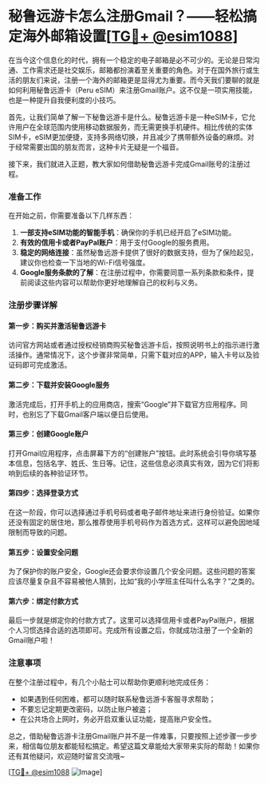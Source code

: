 # 秘鲁远游卡怎么注册Gmail？——轻松搞定海外邮箱设置[[TG💪+ @esim1088](https://t.me/s/esim1088)]

在当今这个信息化的时代，拥有一个稳定的电子邮箱是必不可少的。无论是日常沟通、工作需求还是社交娱乐，邮箱都扮演着至关重要的角色。对于在国外旅行或生活的朋友们来说，注册一个海外的邮箱更是显得尤为重要。而今天我们要聊的就是如何利用秘鲁远游卡（Peru eSIM）来注册Gmail账户。这不仅是一项实用技能，也是一种提升自我便利度的小技巧。

首先，让我们简单了解一下秘鲁远游卡是什么。秘鲁远游卡是一种eSIM卡，它允许用户在全球范围内使用移动数据服务，而无需更换手机硬件。相比传统的实体SIM卡，eSIM更加便捷，支持多网络切换，并且减少了携带额外设备的麻烦。对于经常需要出国的朋友而言，这种卡片无疑是一个福音。

接下来，我们就进入正题，教大家如何借助秘鲁远游卡完成Gmail账号的注册过程。

### 准备工作

在开始之前，你需要准备以下几样东西：
1. **一部支持eSIM功能的智能手机**：确保你的手机已经开启了eSIM功能。
2. **有效的信用卡或者PayPal账户**：用于支付Google的服务费用。
3. **稳定的网络连接**：虽然秘鲁远游卡提供了很好的数据支持，但为了保险起见，建议你也检查一下当地的Wi-Fi信号强度。
4. **Google服务条款的了解**：在注册过程中，你需要同意一系列条款和条件，提前阅读这些内容可以帮助你更好地理解自己的权利与义务。

### 注册步骤详解

#### 第一步：购买并激活秘鲁远游卡

访问官方网站或者通过授权经销商购买秘鲁远游卡后，按照说明书上的指示进行激活操作。通常情况下，这个步骤非常简单，只需下载对应的APP，输入卡号以及验证码即可完成激活。

#### 第二步：下载并安装Google服务

激活完成后，打开手机上的应用商店，搜索“Google”并下载官方应用程序。同时，也别忘了下载Gmail客户端以便日后使用。

#### 第三步：创建Google账户

打开Gmail应用程序，点击屏幕下方的“创建账户”按钮。此时系统会引导你填写基本信息，包括名字、姓氏、生日等。记住，这些信息必须真实有效，因为它们将影响到后续的各种验证环节。

#### 第四步：选择登录方式

在这一阶段，你可以选择通过手机号码或者电子邮件地址来进行身份验证。如果你还没有固定的居住地，那么推荐使用手机号码作为首选方式，这样可以避免因地域限制而导致的问题。

#### 第五步：设置安全问题

为了保护你的账户安全，Google还会要求你设置几个安全问题。这些问题的答案应该尽量复杂且不容易被他人猜到，比如“我的小学班主任叫什么名字？”之类的。

#### 第六步：绑定付款方式

最后一步就是绑定你的付款方式了。这里可以选择信用卡或者PayPal账户，根据个人习惯选择合适的选项即可。完成所有设置之后，你就成功注册了一个全新的Gmail账户啦！

### 注意事项

在整个注册过程中，有几个小贴士可以帮助你更顺利地完成任务：
- 如果遇到任何困难，都可以随时联系秘鲁远游卡客服寻求帮助；
- 不要忘记定期更改密码，以防止账户被盗；
- 在公共场合上网时，务必开启双重认证功能，提高账户安全性。

总之，借助秘鲁远游卡注册Gmail账户并不是一件难事，只要按照上述步骤一步步来，相信每位朋友都能轻松搞定。希望这篇文章能给大家带来实际的帮助！如果你还有其他疑问，欢迎随时留言交流哦~

[[TG💪+ @esim1088](https://t.me/s/esim1088) ![Image](https://i.postimg.cc/4NQfJmqS/Snipaste-2025-05-13-00-14-12.png)]